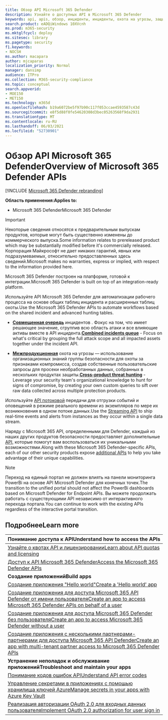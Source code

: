 ```yaml
---
title: Обзор API Microsoft 365 Defender
description: Узнайте о доступных API в Microsoft 365 Defender
keywords: api, apis, обзор, инциденты, инциденты, охота на угрозы, защитник Microsoft 365
search.product: eADQiWindows 10XVcnh
ms.prod: m365-security
ms.mktglfcycl: deploy
ms.sitesec: library
ms.pagetype: security
f1.keywords:
- NOCSH
ms.author: macapara
author: mjcaparas
localization_priority: Normal
manager: dansimp
audience: ITPro
ms.collection: M365-security-compliance
ms.topic: conceptual
search.appverid:
- MOE150
- MET150
ms.technology: m365d
ms.openlocfilehash: b19a6072be5f97b90c117f053ccae4593587c43d
ms.sourcegitcommit: e8f5d88f0fe54620308d3bec05263568f9da2931
ms.translationtype: MT
ms.contentlocale: ru-RU
ms.lasthandoff: 06/03/2021
ms.locfileid: "52730901"
---
```

# <a name="overview-of--microsoft-365-defender-apis"></a><span data-ttu-id="4b86a-104">Обзор API Microsoft 365 Defender</span><span class="sxs-lookup"><span data-stu-id="4b86a-104">Overview of  Microsoft 365 Defender APIs</span></span>

[!INCLUDE [Microsoft 365 Defender rebranding](../includes/microsoft-defender.md)]

<span data-ttu-id="4b86a-105">**Область применения:**</span><span class="sxs-lookup"><span data-stu-id="4b86a-105">**Applies to:**</span></span>

- <span data-ttu-id="4b86a-106">Microsoft 365 Defender</span><span class="sxs-lookup"><span data-stu-id="4b86a-106">Microsoft 365 Defender</span></span>

> [!IMPORTANT]
> <span data-ttu-id="4b86a-107">Некоторые сведения относятся к предварительным выпускам продуктов, которые могут быть существенно изменены до коммерческого выпуска.</span><span class="sxs-lookup"><span data-stu-id="4b86a-107">Some information relates to prereleased product which may be substantially modified before it's commercially released.</span></span> <span data-ttu-id="4b86a-108">Корпорация Майкрософт не дает никаких гарантий, явных или подразумеваемых, относительно предоставленных здесь сведений.</span><span class="sxs-lookup"><span data-stu-id="4b86a-108">Microsoft makes no warranties, express or implied, with respect to the information provided here.</span></span>

<span data-ttu-id="4b86a-109">Microsoft 365 Defender построен на платформе, готовой к интеграции.</span><span class="sxs-lookup"><span data-stu-id="4b86a-109">Microsoft 365 Defender is built on top of an integration-ready platform.</span></span>

<span data-ttu-id="4b86a-110">Используйте API Microsoft 365 Defender для автоматизации рабочего процесса на основе общих таблиц инцидента и расширенных таблиц охоты.</span><span class="sxs-lookup"><span data-stu-id="4b86a-110">Use the Microsoft 365 Defender APIs to automate workflows based on the shared incident and advanced hunting tables.</span></span>

- <span data-ttu-id="4b86a-111">**[Совмещенная очередь](api-incident.md)** инцидентов . Фокус на том, что имеет решающее значение, сгруппив всю область атаки и все влияющие активы вместе в API инцидента.</span><span class="sxs-lookup"><span data-stu-id="4b86a-111">**[Combined incidents queue](api-incident.md)** - Focus on what's critical by grouping the full attack scope and all impacted assets together under the incident API.</span></span>

- <span data-ttu-id="4b86a-112">**[Межпродукционная](api-advanced-hunting.md)** охота на угрозы — использование организационных знаний группы безопасности для охоты за признаками компромисса, создав собственные пользовательские запросы для просеки необработанных данных, собранных в нескольких продуктах защиты.</span><span class="sxs-lookup"><span data-stu-id="4b86a-112">**[Cross-product threat hunting](api-advanced-hunting.md)** - Leverage your security team's organizational knowledge to hunt for signs of compromise, by creating your own custom queries to sift over raw data collected across multiple protection products.</span></span>

<span data-ttu-id="4b86a-113">Используйте [API потоковой](../defender-endpoint/raw-data-export.md) передачи для отгрузки событий и оповещений в режиме реального времени из экземпляров по мере их возникновения в одном потоке данных.</span><span class="sxs-lookup"><span data-stu-id="4b86a-113">Use the [Streaming API](../defender-endpoint/raw-data-export.md) to ship real-time events and alerts from instances as they occur within a single data stream.</span></span>


<span data-ttu-id="4b86a-114">Наряду с Microsoft 365 API, определенными для Defender, каждый из наших других продуктов безопасности предоставляет дополнительные [API,](api-articles.md) которые помогут вам воспользоваться их уникальными возможностями.</span><span class="sxs-lookup"><span data-stu-id="4b86a-114">Along with these Microsoft 365 Defender-specific APIs, each of our other security products expose [additional APIs](api-articles.md) to help you take advantage of their unique capabilities.</span></span>


> [!NOTE]
> <span data-ttu-id="4b86a-115">Переход на единый портал не должен влиять на панели мониторинга PowerBi на основе API Microsoft Defender для конечных точек.</span><span class="sxs-lookup"><span data-stu-id="4b86a-115">The transition to the unified portal should not affect the PowerBi dashboards based on Microsoft Defender for Endpoint APIs.</span></span> <span data-ttu-id="4b86a-116">Вы можете продолжать работать с существующими API независимо от интерактивного перехода портала.</span><span class="sxs-lookup"><span data-stu-id="4b86a-116">You can continue to work with the existing APIs regardless of the interactive portal transition.</span></span>


## <a name="learn-more"></a><span data-ttu-id="4b86a-117">Подробнее</span><span class="sxs-lookup"><span data-stu-id="4b86a-117">Learn more</span></span>

| <span data-ttu-id="4b86a-118">**Понимание доступа к API**</span><span class="sxs-lookup"><span data-stu-id="4b86a-118">**Understand how to access the APIs**</span></span> |
|-|
| [<span data-ttu-id="4b86a-119">Узнайте о квотах API и лицензировании</span><span class="sxs-lookup"><span data-stu-id="4b86a-119">Learn about API quotas and licensing</span></span>](api-terms.md) |
| [<span data-ttu-id="4b86a-120">Доступ к API Microsoft 365 Defender</span><span class="sxs-lookup"><span data-stu-id="4b86a-120">Access the Microsoft 365 Defender APIs</span></span>](api-access.md) |
| <span data-ttu-id="4b86a-121">**Создание приложений**</span><span class="sxs-lookup"><span data-stu-id="4b86a-121">**Build apps**</span></span> |
| [<span data-ttu-id="4b86a-122">Создание приложения "Hello world"</span><span class="sxs-lookup"><span data-stu-id="4b86a-122">Create a 'Hello world' app</span></span>](api-hello-world.md) |
| [<span data-ttu-id="4b86a-123">Создание приложения для доступа Microsoft 365 API Defender от имени пользователя</span><span class="sxs-lookup"><span data-stu-id="4b86a-123">Create an app to access Microsoft 365 Defender APIs on behalf of a user</span></span>](api-create-app-user-context.md) |
| [<span data-ttu-id="4b86a-124">Создание приложения для доступа Microsoft 365 Defender без пользователя</span><span class="sxs-lookup"><span data-stu-id="4b86a-124">Create an app to access Microsoft 365 Defender without a user</span></span>](api-create-app-web.md) |
| [<span data-ttu-id="4b86a-125">Создание приложения с несколькими партнерами-партнерами для доступа Microsoft 365 API Defender</span><span class="sxs-lookup"><span data-stu-id="4b86a-125">Create an app with multi-tenant partner access to Microsoft 365 Defender APIs</span></span>](api-partner-access.md) |
| <span data-ttu-id="4b86a-126">**Устранение неполадок и обслуживание приложений**</span><span class="sxs-lookup"><span data-stu-id="4b86a-126">**Troubleshoot and maintain your apps**</span></span> |
| [<span data-ttu-id="4b86a-127">Понимание кодов ошибок API</span><span class="sxs-lookup"><span data-stu-id="4b86a-127">Understand API error codes</span></span>](api-error-codes.md) |
| [<span data-ttu-id="4b86a-128">Управление секретами в приложениях с помощью хранилища ключей Azure</span><span class="sxs-lookup"><span data-stu-id="4b86a-128">Manage secrets in your apps with Azure Key Vault</span></span>](/learn/modules/manage-secrets-with-azure-key-vault/) |
| [<span data-ttu-id="4b86a-129">Реализация авторизации OAuth 2.0 для входных данных пользователя</span><span class="sxs-lookup"><span data-stu-id="4b86a-129">Implement OAuth 2.0 authorization for user sign in</span></span>](/azure/active-directory/develop/active-directory-v2-protocols-oauth-code) |